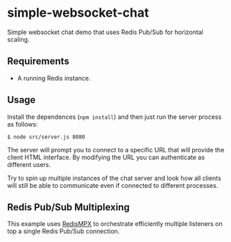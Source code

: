 # simple-websocket-chat
Simple websocket chat demo that uses Redis Pub/Sub for horizontal scaling.

## Requirements
- A running Redis instance.

## Usage
Install the dependences (`npm install`) and then just run the server process as follows:

`$ node src/server.js 8080`

The server will prompt you to connect to a specific URL that will provide the client HTML
interface. By modifying the URL you can authenticate as different users.

Try to spin up multiple instances of the chat server and look how all clients will still
be able to communicate even if connected to different processes.

## Redis Pub/Sub Multiplexing
This example uses [RedisMPX](https://github.com/RedisMPX/) to orchestrate efficiently multiple listeners on top a single Redis Pub/Sub connection.
